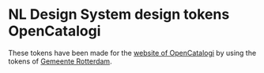 # NL Design System design tokens OpenCatalogi

These tokens have been made for the [website of OpenCatalogi](https://opencatalogi.nl/) by using the tokens of [Gemeente Rotterdam](https://www.rotterdam.nl/).
